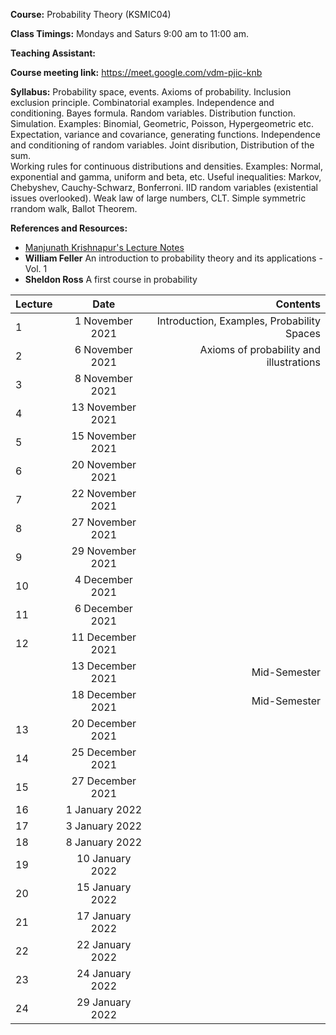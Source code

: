 
**Course:** Probability Theory (KSMIC04)

**Class Timings:** Mondays and Saturs 9:00 am to 11:00 am.

**Teaching Assistant:** 

**Course meeting link:** https://meet.google.com/vdm-pjic-knb

**Syllabus:** Probability space, events. Axioms of probability. Inclusion exclusion principle. Combinatorial examples. 
Independence and conditioning. Bayes formula. Random variables. Distribution function. Simulation.
Examples: Binomial, Geometric, Poisson, Hypergeometric etc. Expectation, variance and covariance, generating functions. 
Independence and conditioning of random variables. Joint disribution, Distribution of the sum.  
Working rules for continuous distributions and densities. Examples: Normal, exponential and gamma, uniform and beta, etc. 
Useful inequalities: Markov, Chebyshev, Cauchy-Schwarz, Bonferroni. IID random variables (existential issues overlooked). 
Weak law of large numbers, CLT. Simple symmetric rrandom walk, Ballot Theorem. 


**References and Resources:**
- [Manjunath Krishnapur's Lecture Notes](http://math.iisc.ac.in/~manju/UGstatprob18/Prob.pdf)
- **William Feller** An introduction to probability theory and its applications - Vol. 1
- **Sheldon Ross** A first course in probability



| Lecture   | Date   | Contents     |
| :------------- | :----------: | -----------: |
| 1|   1 November 2021  | Introduction, Examples, Probability Spaces |
| 2| 6 November 2021 |  Axioms of probability and illustrations |
| 3|   8 November 2021  |  |
| 4| 13 November 2021 |   |
| 5|   15 November 2021  |  |
| 6| 20 November 2021 |   |
| 7|   22 November 2021  |  |
| 8| 27 November 2021 |   |
| 9|   29 November 2021  |  |
| 10| 4 December 2021 |   |
| 11|   6 December 2021  |  |
| 12| 11 December 2021 |   |
| |   13 December 2021  | Mid-Semester |
| | 18 December 2021 |  Mid-Semester |
| 13|   20 December 2021  |  |
| 14| 25 December 2021 |   |
| 15|   27 December 2021  |  |
| 16| 1 January 2022 |   |
| 17|   3 January 2022  |  |
| 18| 8 January 2022 |   |
| 19|   10 January 2022  |  |
| 20| 15 January 2022 |   |
| 21|   17 January 2022  |  |
| 22| 22 January 2022 |   |
| 23|   24 January 2022  |  |
| 24| 29 January 2022 |   |
